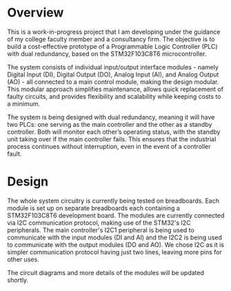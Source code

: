 # Overview 
This is a work-in-progress project that I am developing under the guidance of my college faculty member and a consultancy firm. The objective is to build a cost-effective prototype of a Programmable Logic Controller 
(PLC) with dual redundancy, based on the STM32F103C8T6 microcontroller.

The system consists of individual input/output interface modules - namely Digital Input (DI), Digital Output (DO), Analog Input (AI), and Analog Output (AO) - all connected to a main control module, making the design 
modular. This modular approach simplifies maintenance, allows quick replacement of faulty circuits, and provides flexibility and scalability while keeping costs to a minimum.

The system is being designed with dual redundancy, meaning it will have two PLCs: one serving as the main controller and the other as a standby controller. Both will monitor each other’s operating status, with the 
standby unit taking over if the main controller fails. This ensures that the industrial process continues without interruption, even in the event of a controller fault.

# Design 
The whole system circuitry is currently being tested on breadboards. Each module is set up on separate breadboards each containing a STM32F103C8T6 development board. The modules are currently connected via I2C 
communication protocol, making use of the STM32's I2C peripherals. The main controller's I2C1 peripheral is being used to communicate with the input modules (DI and AI) and the I2C2 is being used to communicate with
the output modules (DO and AO). We chose I2C as it is simpler communication protocol having just two lines, leaving more pins for other uses. 

The circuit diagrams and more details of the modules will be updated shortly.
